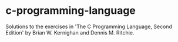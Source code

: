 # c-programming-language

Solutions to the exercises in 'The C Programming Language, Second Edition'
by Brian W. Kernighan and Dennis M. Ritchie.
